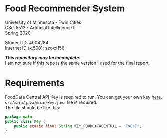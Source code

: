 # Food Recommender System
University of Minnesota - Twin Cities  
CSci 5512 - Artificial Intelligence II  
Spring 2020

Student ID: 4904284  
Internet ID (x.500): seoxx156

***This repository may be incomplete.***  
I am not sure if this repo is the same version I used for the final report.

# Requirements

FoodData Central API Key is required to run. You can get your own key [here](https://fdc.nal.usda.gov/api-guide.html)\.  
`src/main/java/main/Key.java` file is required.  
The file should be like this:
```java
package main;
public class Key {
    public static final String KEY_FOODDATACENTRAL = "[KEY]";
}
```
